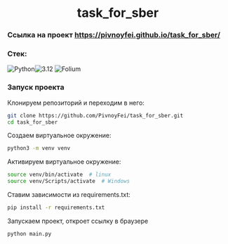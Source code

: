 <h1 align="center">task_for_sber</h1>

### Ссылка на проект https://pivnoyfei.github.io/task_for_sber/

### Стек:
![Python](https://img.shields.io/badge/Python-171515?style=flat-square&logo=Python)![3.12](https://img.shields.io/badge/3.12-blue?style=flat-square&logo=3.12)
![Folium](https://img.shields.io/badge/Folium-171515?style=flat-square&logo=Folium)


### Запуск проекта
Клонируем репозиторий и переходим в него:
```bash
git clone https://github.com/PivnoyFei/task_for_sber.git
cd task_for_sber
```

Создаем виртуальное окружение:
```bash
python3 -m venv venv
```
Активируем виртуальное окружение:
```bash
source venv/bin/activate  # linux
source venv/Scripts/activate  # Windows
```
Ставим зависимости из requirements.txt:
```bash
pip install -r requirements.txt
```
Запускаем проект, откроет ссылку в браузере
```bash
python main.py
```